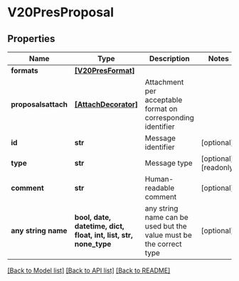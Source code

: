 # V20PresProposal


## Properties
Name | Type | Description | Notes
------------ | ------------- | ------------- | -------------
**formats** | [**[V20PresFormat]**](V20PresFormat.md) |  | 
**proposalsattach** | [**[AttachDecorator]**](AttachDecorator.md) | Attachment per acceptable format on corresponding identifier | 
**id** | **str** | Message identifier | [optional] 
**type** | **str** | Message type | [optional] [readonly] 
**comment** | **str** | Human-readable comment | [optional] 
**any string name** | **bool, date, datetime, dict, float, int, list, str, none_type** | any string name can be used but the value must be the correct type | [optional]

[[Back to Model list]](../README.md#documentation-for-models) [[Back to API list]](../README.md#documentation-for-api-endpoints) [[Back to README]](../README.md)


